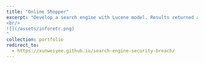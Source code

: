 ```yaml
---
title: "Online Shopper"
excerpt: "Develop a search engine with Lucene model. Results returned are ranked using tf-idf score. Users provide relevance feedback to improve the effectiveness of the information retrieved.
<br/>
![](/assets/inforetr.png)
"
collection: portfolio
redirect_to:
  - https://xunweiyee.github.io/search-engine-security-breach/
---
```

